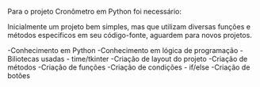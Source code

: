 Para o projeto Cronômetro em Python foi necessário: 

Inicialmente um projeto bem simples, mas que utilizam diversas funções e métodos especificos em seu código-fonte, aguardem para novos projetos.

-Conhecimento em Python
-Conhecimento em lógica de programação
-Biliotecas usadas - time/tkinter
-Criação de layout do projeto
-Criação de métodos
-Criação de funções
-Criação de condições - if/else
-Criação de botões
